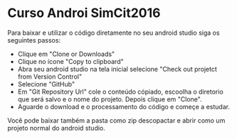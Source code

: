 # Curso Androi SimCit2016
Para baixar e utilizar o código diretamente no seu android studio siga os seguintes passos:
* Clique em "Clone or Downloads"
* Clique no ícone "Copy to clipboard"
* Abra seu android studio na tela inicial selecione "Check out projetct from Version Control"
* Selecione "GitHub"
* Em "Git Repository Url" cole o conteúdo cópiado, escoolha o diretorio que será salvo e o nome do projeto. Depois clique em "Clone". 
* Aguarde o download e o processamento do código e começe a estudar. 

Você pode baixar também a pasta como zip descopactar e abrir como um projeto normal do android studio. 
